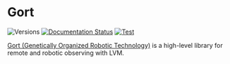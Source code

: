 # Gort

![Versions](https://img.shields.io/badge/python->3.10-blue)
[![Documentation Status](https://readthedocs.org/projects/lvmgort/badge/?version=latest)](https://lvmgort.readthedocs.io/en/latest/)
[![Test](https://github.com/sdss/lvmgort/actions/workflows/test.yml/badge.svg)](https://github.com/sdss/lvmgort/actions/workflows/test.yml)
<!-- [![codecov](https://codecov.io/gh/sdss/lvmgort/branch/main/graph/badge.svg)](https://codecov.io/gh/sdss/lvmgort) -->

[Gort (Genetically Organized Robotic Technology)](https://en.wikipedia.org/wiki/Gort_(The_Day_the_Earth_Stood_Still)) is a high-level library for remote and robotic observing with LVM.
